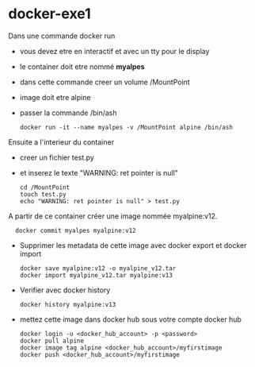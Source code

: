 # docker-exe1
Dans une commande docker run
* vous devez etre en interactif et avec un tty pour le display
* le container doit etre nommé **myalpes** 
* dans cette commande creer un volume /MountPoint
* image doit etre alpine
* passer la commande /bin/ash 

      docker run -it --name myalpes -v /MountPoint alpine /bin/ash
    
Ensuite a l'interieur du container  
* creer un fichier test.py
* et inserez le texte "WARNING: ret pointer is null"

      cd /MountPoint
      touch test.py
      echo "WARNING: ret pointer is null" > test.py      
      
A partir de ce container créer une image nommée  myalpine:v12.

      docker commit myalpes myalpine:v12

* Supprimer les metadata de cette image avec docker export et docker import 

      docker save myalpine:v12 -o myalpine_v12.tar
      docker import myalpine_v12.tar myalpine:v13

* Verifier avec docker history 

      docker history myalpine:v13

* mettez cette image dans docker hub sous votre compte docker hub
      
      docker login -u <docker_hub_account> -p <password>
      docker pull alpine
      docker image tag alpine <docker_hub_account>/myfirstimage
      docker push <docker_hub_account>/myfirstimage

